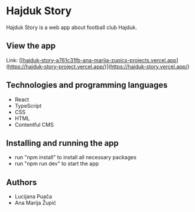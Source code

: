 # Hajduk Story
Hajduk Story is a web app about football club Hajduk. 
## View the app
Link: [[[hajduk-story-a761c31fb-ana-marija-zupics-projects.vercel.app](https://hajduk-story-a761c31fb-ana-marija-zupics-projects.vercel.app/)](https://hajduk-story-project.vercel.app/)](https://hajduk-story.vercel.app/)
## Technologies and programming languages
- React
- TypeScript
- CSS
- HTML
- Contentful CMS
## Installing and running the app
- run "npm install" to install all necessary packages
- run "npm run dev" to start the app
## Authors
- Lucijana Puača
- Ana Marija Župić


